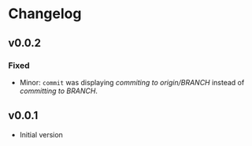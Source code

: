 # Changelog

## v0.0.2
### Fixed
- Minor: `commit` was displaying *commiting to origin/BRANCH* instead of *committing to BRANCH*.

## v0.0.1
- Initial version
